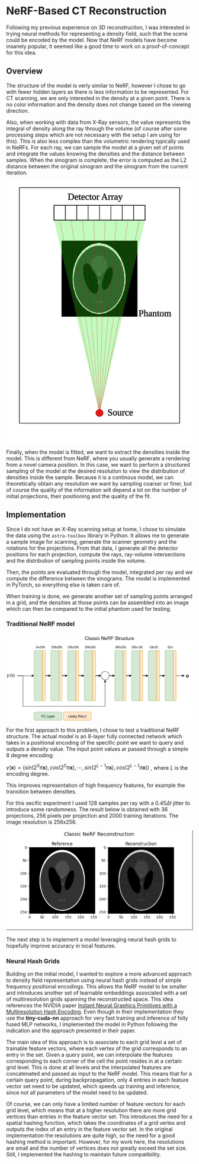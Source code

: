 # NeRF-Based CT Reconstruction 

Following my previous experience on 3D reconstruction, I was interested in trying neural methods for representing a density field, 
such that the scene could be encoded by the model. Now that NeRF models have become insanely popular, it seemed like a good time to 
work on a proof-of-concept for this idea.

## Overview
The structure of the model is verly similar to NeRF, however I chose to go with fewer hidden layers as there is less information to be represented.
For CT scanning, we are only interested in the density at a given point. There is no color information and the density does not change based on the viewing direction.

Also, when working with data from X-Ray sensors, the value represents the integral of density along the ray through the volume (of course after some processing steps which are not necessary with the setup I am using for this). This is also less complex than the volumetric rendering typically used in NeRFs. For each ray, we can sample the model at a given set of points and integrate the values knowing the densities and the distance between samples. When the sinogram is complete, the error is computed as the L2 distance between the original sinogram and the sinogram from the current iteration. 

![Scanning Setup](media/scanning.svg)

Finally, when the model is fitted, we want to extract the densities inside the model. This is different from NeRF, where you usually generate a rendering from a novel camera position. In this case, we want to perform a structured sampling of the model at the desired resolution to view the distribution of densities inside the sample. Because it is a continous model, we can theoretically obtain any resolution we want by sampling coarser or finer, but of course the quality of the information will depend a lot on the number of initial projections, their positioning and the quality of the fit.

## Implementation
Since I do not have an X-Ray scanning setup at home, I chose to simulate the data using the `astra-toolbox` library in Python. It allows me to generate a sample image for scanning, generate the scanner geometry and the rotations for the projections. From that data, I generate all the detector positions for each projection, compute the rays, ray-volume intersections and the distribution of sampling points inside the volume. 

Then, the points are evaluated through the model, integrated per ray and we compute the difference between the sinograms. The model is implemented in PyTorch, so everything else is taken care of.

When training is done, we generate another set of sampling points arranged in a grid, and the densities at those points can be assembled into an image which can then be compared to the initial phantom used for testing.

### Traditional NeRF model
![Classic NeRF Model](media/nerf_classic_diagram.png)

For the first approach to this problem, I chose to test a traditional NeRF structure. The actual model is an 8-layer fully connected network which takes in a positional encoding of the specific point we want to query and outputs a density value. The input point values ar passed through a simple 8 degree encoding:

$\gamma(\textbf{x}) = (sin(2^0\pi \textbf{x}), cos(2^0\pi \textbf{x}),\cdots,sin(2^{L-1}\pi \textbf{x}), cos(2^{L-1}\pi \textbf{x}))$ , where $L$ is the encoding degree.

This improves representation of high frequency features, for example the transition between densities.

For this secific experiment I used 128 samples per ray with a $0.45\Delta t$ jitter to introduce some randomness. The result below is obtained with 36 projections, 256 pixels per projection and 2000 training iterations. The image resolution is 256x256.

![Classic NeRF Reconstruction](media/nerf_classic.png)

The next step is to implement a model leveraging neural hash grids to hopefully improve accuracy in local features.

### Neural Hash Grids
Building on the initial model, I wanted to explore a more advanced approach to density field representation using neural hash grids instead of simple frequency positional encodings. This allows the NeRF model to be smaller and introduces another set of learnable embeddings associated with a set of multiresolution grids spanning the reconstructed space. This idea references the NVIDIA paper [Instant Neural Graphics Primitives with a Multiresolution Hash Encoding](https://arxiv.org/abs/2201.05989). Even though in their implementation they use the **tiny-cuda-nn** approach for very fast training and inference of folly fused MLP networks, I implemented the model in Python following the indication and the approach presented in their paper.

The main idea of this approach is to associate to each grid level a set of trainable feature vectors, where each vertex of the grid corresponds to an entry in the set. Given a query point, we can interpolate the features corresponding to each corner of the cell the point resides in at a certain grid level. This is done at all levels and the interpolated features are concatenated and passed as input to the NeRF model. This means that for a certain query point, during backpropagation, only 4 entries in each feature vector set need to be updated, which speeds up training and inference, since not all parameters of the model need to be updated. 

Of course, we can only have a limited number of feature vectors for each grid level, which means that at a higher resolution there are more grid vertices than entries in the feature vector set. This introduces the need for a spatial hashing function, which takes the coordinates of a grid vertex and outputs the index of an entry in the feature vector set. In the original implementation the resolutions are quite high, so the need for a good hashing method is important. However, for my work here, the resolutions are small and the number of vertices does not greatly exceed the set size. Still, I implemented the hashing to maintain future compatibility.
